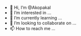 - 👋 Hi, I’m @Akopakal
- 👀 I’m interested in ...
- 🌱 I’m currently learning ...
- 💞️ I’m looking to collaborate on ...
- 📫 How to reach me ...

<!---
Akopakal/Akopakal is a ✨ special ✨ repository because its `README.md` (this file) appears on your GitHub profile.
You can click the Preview link to take a look at your changes.
--->
